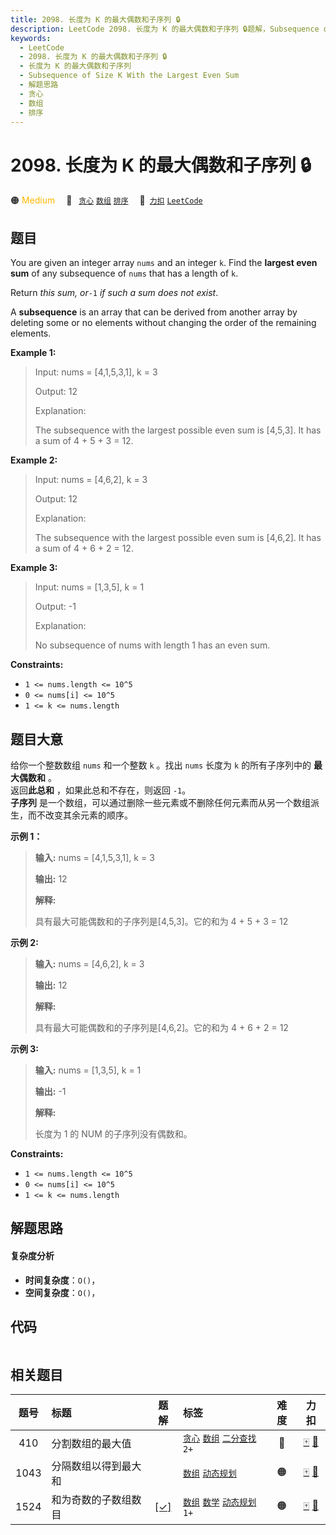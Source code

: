 ```yaml
---
title: 2098. 长度为 K 的最大偶数和子序列 🔒
description: LeetCode 2098. 长度为 K 的最大偶数和子序列 🔒题解，Subsequence of Size K With the Largest Even Sum，包含解题思路、复杂度分析以及完整的 JavaScript 代码实现。
keywords:
  - LeetCode
  - 2098. 长度为 K 的最大偶数和子序列 🔒
  - 长度为 K 的最大偶数和子序列
  - Subsequence of Size K With the Largest Even Sum
  - 解题思路
  - 贪心
  - 数组
  - 排序
---
```


# 2098. 长度为 K 的最大偶数和子序列 🔒

🟠 <font color=#ffb800>Medium</font>&emsp; 🔖&ensp; [`贪心`](/tag/greedy.md) [`数组`](/tag/array.md) [`排序`](/tag/sorting.md)&emsp; 🔗&ensp;[`力扣`](https://leetcode.cn/problems/subsequence-of-size-k-with-the-largest-even-sum) [`LeetCode`](https://leetcode.com/problems/subsequence-of-size-k-with-the-largest-even-sum)

## 题目

You are given an integer array `nums` and an integer `k`. Find the **largest
even sum** of any subsequence of `nums` that has a length of `k`.

Return _this sum, or_`-1` _if such a sum does not exist_.

A **subsequence** is an array that can be derived from another array by
deleting some or no elements without changing the order of the remaining
elements.



**Example 1:**

> Input: nums = [4,1,5,3,1], k = 3
> 
> Output: 12
> 
> Explanation:
> 
> The subsequence with the largest possible even sum is [4,5,3]. It has a sum of 4 + 5 + 3 = 12.

**Example 2:**

> Input: nums = [4,6,2], k = 3
> 
> Output: 12
> 
> Explanation:
> 
> The subsequence with the largest possible even sum is [4,6,2]. It has a sum of 4 + 6 + 2 = 12.

**Example 3:**

> Input: nums = [1,3,5], k = 1
> 
> Output: -1
> 
> Explanation:
> 
> No subsequence of nums with length 1 has an even sum.

**Constraints:**

  * `1 <= nums.length <= 10^5`
  * `0 <= nums[i] <= 10^5`
  * `1 <= k <= nums.length`


## 题目大意

给你一个整数数组 `nums` 和一个整数 `k` 。找出 `nums` 长度为 `k` 的所有子序列中的 **最大偶数和** 。  
返回**此总和** ，如果此总和不存在，则返回 `-1`。  
**子序列** 是一个数组，可以通过删除一些元素或不删除任何元素而从另一个数组派生，而不改变其余元素的顺序。



**示例 1：**

> 
> 
> 
> 
> 
> **输入:** nums = [4,1,5,3,1], k = 3
> 
> **输出:** 12
> 
> **解释:**
> 
> 具有最大可能偶数和的子序列是[4,5,3]。它的和为 4 + 5 + 3 = 12
> 
> 

**示例 2:**

> 
> 
> 
> 
> 
> **输入:** nums = [4,6,2], k = 3
> 
> **输出:** 12
> 
> **解释:**
> 
> 具有最大可能偶数和的子序列是[4,6,2]。它的和为 4 + 6 + 2 = 12
> 
> 

**示例 3:**

> 
> 
> 
> 
> 
> **输入:** nums = [1,3,5], k = 1
> 
> **输出:** -1
> 
> **解释:**
> 
> 长度为 1 的 NUM 的子序列没有偶数和。

**Constraints:**

  * `1 <= nums.length <= 10^5`
  * `0 <= nums[i] <= 10^5`
  * `1 <= k <= nums.length`


## 解题思路

#### 复杂度分析

- **时间复杂度**：`O()`，
- **空间复杂度**：`O()`，

## 代码

```javascript

```

## 相关题目

<!-- prettier-ignore -->
| 题号 | 标题 | 题解 | 标签 | 难度 | 力扣 |
| :------: | :------ | :------: | :------ | :------: | :------: |
| 410 | 分割数组的最大值 |  |  [`贪心`](/tag/greedy.md) [`数组`](/tag/array.md) [`二分查找`](/tag/binary-search.md) `2+` | 🔴 | [🀄️](https://leetcode.cn/problems/split-array-largest-sum) [🔗](https://leetcode.com/problems/split-array-largest-sum) |
| 1043 | 分隔数组以得到最大和 |  |  [`数组`](/tag/array.md) [`动态规划`](/tag/dynamic-programming.md) | 🟠 | [🀄️](https://leetcode.cn/problems/partition-array-for-maximum-sum) [🔗](https://leetcode.com/problems/partition-array-for-maximum-sum) |
| 1524 | 和为奇数的子数组数目 | [[✓]](/problem/1524.md) |  [`数组`](/tag/array.md) [`数学`](/tag/math.md) [`动态规划`](/tag/dynamic-programming.md) `1+` | 🟠 | [🀄️](https://leetcode.cn/problems/number-of-sub-arrays-with-odd-sum) [🔗](https://leetcode.com/problems/number-of-sub-arrays-with-odd-sum) |